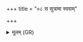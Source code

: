 +++
title = "०८ स सुत्रामा स्ववाम्"

+++
<details><summary>मूलम् (GR)</summary>

+++(not found in PSK)+++स सुत्रामा स्ववाँ इन्द्रो अस्मद्  
आराच् चिद् द्वेषः सनुतर् युयोत ।  
तस्य वयं सुमतौ यज्ञियस्य्- +++(yajñiyasya)+++  
-आपि भद्रे सौमनसे स्याम ॥
</details>
